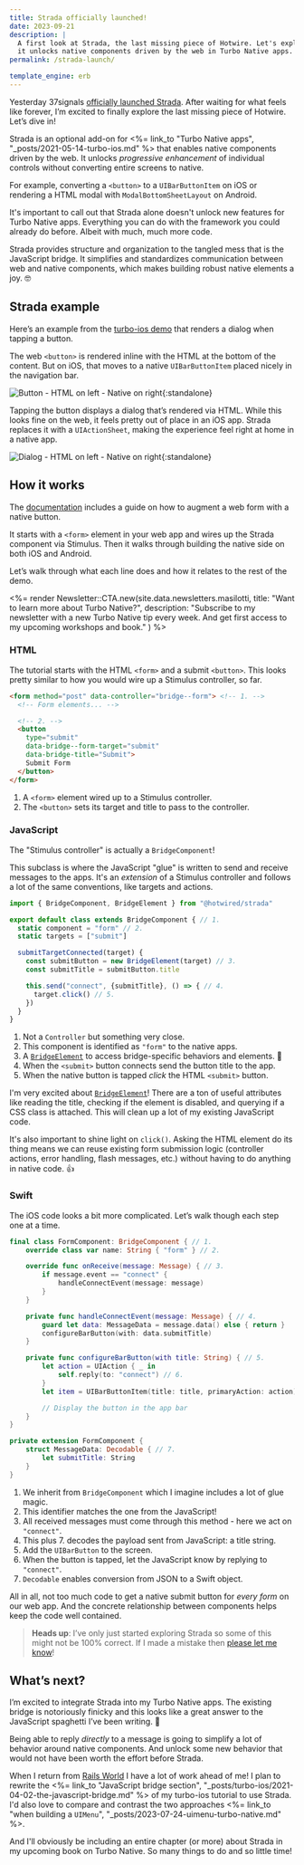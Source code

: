 ```yaml
---
title: Strada officially launched!
date: 2023-09-21
description: |
  A first look at Strada, the last missing piece of Hotwire. Let's explore how
  it unlocks native components driven by the web in Turbo Native apps.
permalink: /strada-launch/

template_engine: erb
---
```


Yesterday 37signals [officially launched Strada](https://dev.37signals.com/announcing-strada/). After waiting for what feels like forever, I’m excited to finally explore the last missing piece of Hotwire. Let’s dive in!

Strada is an optional add-on for <%= link_to "Turbo Native apps", "\_posts/2021-05-14-turbo-ios.md" %> that enables native components driven by the web. It unlocks _progressive enhancement_ of individual controls without converting entire screens to native.

For example, converting a `<button>` to a `UIBarButtonItem` on iOS or rendering a HTML modal with `ModalBottomSheetLayout` on Android.

It's important to call out that Strada alone doesn't unlock new features for Turbo Native apps. Everything you can do with the framework you could already do before. Albeit with much, much more code.

Strada provides structure and organization to the tangled mess that is the JavaScript bridge. It simplifies and standardizes communication between web and native components, which makes building robust native elements a joy. 🤓

## Strada example

Here’s an example from the [turbo-ios demo](https://github.com/hotwired/turbo-ios/tree/main/Demo) that renders a dialog when tapping a button.

The web `<button>` is rendered inline with the HTML at the bottom of the content. But on iOS, that moves to a native `UIBarButtonItem` placed nicely in the navigation bar.

![Button - HTML on left - Native on right](/images/strada-button.png){:standalone}

Tapping the button displays a dialog that’s rendered via HTML. While this looks fine on the web, it feels pretty out of place in an iOS app. Strada replaces it with a `UIActionSheet`, making the experience feel right at home in a native app.

![Dialog - HTML on left - Native on right](/images/strada-dialog.png){:standalone}

## How it works

The [documentation](https://strada.hotwired.dev/handbook/how-it-works) includes a guide on how to augment a web form with a native button.

It starts with a `<form>` element in your web app and wires up the Strada component via Stimulus. Then it walks through building the native side on both iOS and Android.

Let’s walk through what each line does and how it relates to the rest of the demo.

<div class="not-prose">
  <%= render Newsletter::CTA.new(site.data.newsletters.masilotti,
      title: "Want to learn more about Turbo Native?",
      description: "Subscribe to my newsletter with a new Turbo Native tip every week. And get first access to my upcoming workshops and book."
  ) %>
</div>

### HTML

The tutorial starts with the HTML `<form>` and a submit `<button>`. This looks pretty similar to how you would wire up a Stimulus controller, so far.

```html
<form method="post" data-controller="bridge--form"> <!-- 1. -->
  <!-- Form elements... -->

  <!-- 2. -->
  <button
    type="submit"
    data-bridge--form-target="submit"
    data-bridge-title="Submit">
    Submit Form
  </button>
</form>
```

1. A `<form>` element wired up to a Stimulus controller.
2. The `<button>` sets its target and title to pass to the controller.

### JavaScript

The "Stimulus controller" is actually a `BridgeComponent`!

This subclass is where the JavaScript "glue" is written to send and receive messages to the apps. It's an _extension_ of a Stimulus controller and follows a lot of the same conventions, like targets and actions.

```jsx
import { BridgeComponent, BridgeElement } from "@hotwired/strada"

export default class extends BridgeComponent { // 1.
  static component = "form" // 2.
  static targets = ["submit"]

  submitTargetConnected(target) {
    const submitButton = new BridgeElement(target) // 3.
    const submitTitle = submitButton.title

    this.send("connect", {submitTitle}, () => { // 4.
      target.click() // 5.
    })
  }
}
```

1. Not a `Controller` but something very close.
2. This component is identified as `"form"` to the native apps.
3. A [`BridgeElement`](https://strada.hotwired.dev/reference/elements) to access bridge-specific behaviors and elements. 🤩
4. When the `<submit>` button connects send the button title to the app.
5. When the native button is tapped _click_ the HTML `<submit>` button.

I'm very excited about [`BridgeElement`](https://strada.hotwired.dev/reference/elements)! There are a ton of useful attributes like reading the title, checking if the element is disabled, and querying if a CSS class is attached. This will clean up a lot of my existing JavaScript code.

It's also important to shine light on `click()`. Asking the HTML element do its thing means we can reuse existing form submission logic (controller actions, error handling, flash messages, etc.) without having to do anything in native code. 👍

### Swift

The iOS code looks a bit more complicated. Let’s walk though each step one at a time.

```swift
final class FormComponent: BridgeComponent { // 1.
    override class var name: String { "form" } // 2.

    override func onReceive(message: Message) { // 3.
        if message.event == "connect" {
            handleConnectEvent(message: message)
        }
    }

    private func handleConnectEvent(message: Message) { // 4.
        guard let data: MessageData = message.data() else { return }
        configureBarButton(with: data.submitTitle)
    }

    private func configureBarButton(with title: String) { // 5.
        let action = UIAction { _ in
            self.reply(to: "connect") // 6.
        }
        let item = UIBarButtonItem(title: title, primaryAction: action)

        // Display the button in the app bar
    }
}

private extension FormComponent {
    struct MessageData: Decodable { // 7.
        let submitTitle: String
    }
}
```

1. We inherit from `BridgeComponent` which I imagine includes a lot of glue magic.
2. This identifier matches the one from the JavaScript!
3. All received messages must come through this method - here we act on `"connect"`.
4. This plus 7. decodes the payload sent from JavaScript: a title string.
5. Add the `UIBarButton` to the screen.
6. When the button is tapped, let the JavaScript know by replying to `"connect"`.
7. `Decodable` enables conversion from JSON to a Swift object.

All in all, not too much code to get a native submit button for _every form_ on our web app. And the concrete relationship between components helps keep the code well contained.

> **Heads up**: I’ve only just started exploring Strada so some of this might not be 100% correct. If I made a mistake then [please let me know](mailto:joe@masilotti.com)!

## What’s next?

I’m excited to integrate Strada into my Turbo Native apps. The existing bridge is notoriously finicky and this looks like a great answer to the JavaScript spaghetti I’ve been writing. 🍝

Being able to reply *directly* to a message is going to simplify a lot of behavior around native components. And unlock some new behavior that would not have been worth the effort before Strada.

When I return from [Rails World](https://rubyonrails.org/world/agenda/day-2/6-joe-masilotti-se4ssion) I have a lot of work ahead of me! I plan to rewrite the <%= link_to "JavaScript bridge section", "\_posts/turbo-ios/2021-04-02-the-javascript-bridge.md" %> of my turbo-ios tutorial to use Strada. I'd also love to compare and contrast the two approaches <%= link_to "when building a `UIMenu`", "\_posts/2023-07-24-uimenu-turbo-native.md" %>.

And I'll obviously be including an entire chapter (or more) about Strada in my upcoming book on Turbo Native. So many things to do and so little time!
